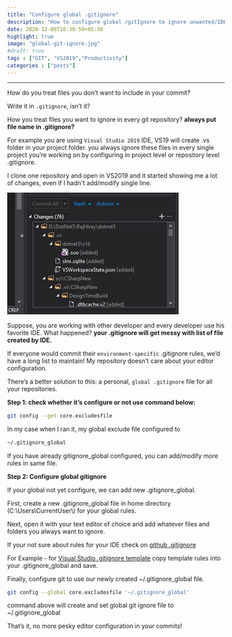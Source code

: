 ```yaml
---
title: "Configure global .gitignore"
description: "How to configure global /gitIgnore to ignore unwanted/IDE related folders/files."
date: 2020-12-06T16:39:59+05:30
highlight: true
image: "global-git-ignore.jpg"
#draft: true
tags : ["GIT", "VS2019","Productivity"]
categories : ["posts"]
---
```


---

How do you treat files you don’t want to include in your commit?

Write it in `.gitignore`, isn’t it?

How you treat files you want to ignore in every git repository? __always put file name in .gitignore?__

For example you are using `Visual Studio 2019` IDE, VS19 will create .vs folder in your project folder.
you always ignore these files in every single project you’re working on by configuring in project level or repository level .gitignore.

I clone one repository and open in VS2019 and it started showing me a lot of changes,
even if I hadn't add/modify single line.

![VS2019Changes](VS2019Changes.JPG)

Suppose, you are working with other developer and every developer use his favorite IDE.
What happened?
__your .gitignore will get messy with list of file created by IDE.__

If everyone would commit their `environment-specific` .gitignore rules, we’d have a long list to maintain! My repository doesn’t care about your editor configuration.

There’s a better solution to this: a personal, `global .gitignore` file for all your repositories.

__Step 1: check whether it’s configure or not use command below:__

```Bash
git config --get core.excludesfile
```

In my case when I ran it, my global exclude file configured to

```Bash
~/.gitignore_global
```

If you have already gitignore_global configured, you can add/modify more rules in same file.

__Step 2: Configure global gitignore__

If your global not yet configure, we can add new .gitignore_global.

First, create a new .gitignore_global file in home directory (C:\Users\CurrentUser\\) for your global rules.

Next, open it with your text editor of choice and add whatever files and folders you always want to ignore.

If your not sure about rules for your IDE check on [github .gitignore](https://github.com/github/gitignore)

For Example - for [Visual Studio .gitignore template](https://github.com/github/gitignore/blob/master/VisualStudio.gitignore)
copy template rules into your .gitignore_global and save.

Finally, configure git to use our newly created ~/.gitignore_global file.

```Bash
git config --global core.excludesfile '~/.gitignore_global'
```

command above will create and set global git ignore file to ~/.gitignore_global

That’s it, no more pesky editor configuration in your commits!
